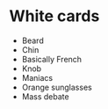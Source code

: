 # White cards

* Beard
* Chin
* Basically French
* Knob
* Maniacs
* Orange sunglasses
* Mass debate
